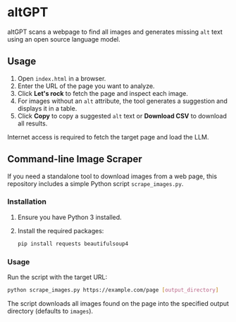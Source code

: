 # altGPT

altGPT scans a webpage to find all images and generates missing `alt` text using an open source language model.

## Usage

1. Open `index.html` in a browser.
2. Enter the URL of the page you want to analyze.
3. Click **Let's rock** to fetch the page and inspect each image.
4. For images without an `alt` attribute, the tool generates a suggestion and displays it in a table.
5. Click **Copy** to copy a suggested `alt` text or **Download CSV** to download all results.

Internet access is required to fetch the target page and load the LLM.

## Command-line Image Scraper

If you need a standalone tool to download images from a web page, this repository includes a simple Python script `scrape_images.py`.

### Installation

1. Ensure you have Python 3 installed.
2. Install the required packages:

   ```bash
   pip install requests beautifulsoup4
   ```

### Usage

Run the script with the target URL:

```bash
python scrape_images.py https://example.com/page [output_directory]
```

The script downloads all images found on the page into the specified output directory (defaults to `images`).

